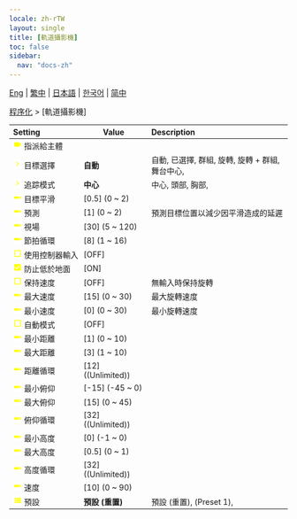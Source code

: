 ```yaml
---
locale: zh-rTW
layout: single
title: [軌道攝影機]
toc: false
sidebar:
  nav: "docs-zh"
---
```

[Eng](/dancexr/menu/2025.4/motion/orbit_cam) | [繁中](/tw/dancexr/menu/2025.4/motion/orbit_cam) | [日本語](/jp/dancexr/menu/2025.4/motion/orbit_cam) | [한국어](/kr/dancexr/menu/2025.4/motion/orbit_cam) | [简中](/zh/dancexr/menu/2025.4/motion/orbit_cam)

[程序化](../menu#程序化) > [軌道攝影機]



| Setting | Value | Description |
| :--- | --- | :--- |
|<nobr> ![videocam icon](/images/icon/ic_videocam.png)  指派給主體</nobr>|| 
|<nobr> ![chevron icon](/images/icon/ic_chevron.png)  目標選擇</nobr>| **自動** | 自動, 已選擇, 群組, 旋轉, 旋轉 + 群組, 舞台中心,  |
|<nobr> ![chevron icon](/images/icon/ic_chevron.png)  追踪模式</nobr>| **中心** | 中心, 頭部, 胸部,  |
|<nobr> ![slider icon](/images/icon/ic_slider.png)  目標平滑</nobr>| [0.5] (0 ~ 2) | 
|<nobr> ![slider icon](/images/icon/ic_slider.png)  預測</nobr>| [1] (0 ~ 2) | 預測目標位置以減少因平滑造成的延遲
|<nobr> ![slider icon](/images/icon/ic_slider.png)  視場</nobr>| [30] (5 ~ 120) | 
|<nobr> ![slider icon](/images/icon/ic_slider.png)  節拍循環</nobr>| [8] (1 ~ 16) | 
|<nobr> ![check_off icon](/images/icon/ic_check_off.png)  使用控制器輸入</nobr>| [OFF] | 
|<nobr> ![check_on icon](/images/icon/ic_check_on.png)  防止低於地面</nobr>| [ON] | 
|<nobr> ![check_off icon](/images/icon/ic_check_off.png)  保持速度</nobr>| [OFF] | 無輸入時保持旋轉
|<nobr> ![slider icon](/images/icon/ic_slider.png)  最大速度</nobr>| [15] (0 ~ 30) | 最大旋轉速度
|<nobr> ![slider icon](/images/icon/ic_slider.png)  最小速度</nobr>| [0] (0 ~ 30) | 最小旋轉速度
|<nobr> ![check_off icon](/images/icon/ic_check_off.png)  自動模式</nobr>| [OFF] | 
|<nobr> ![slider icon](/images/icon/ic_slider.png)  最小距離</nobr>| [1] (0 ~ 10) | 
|<nobr> ![slider icon](/images/icon/ic_slider.png)  最大距離</nobr>| [3] (1 ~ 10) | 
|<nobr> ![slider icon](/images/icon/ic_slider.png)  距離循環</nobr>| [12] ((Unlimited)) | 
|<nobr> ![slider icon](/images/icon/ic_slider.png)  最小俯仰</nobr>| [-15] (-45 ~ 0) | 
|<nobr> ![slider icon](/images/icon/ic_slider.png)  最大俯仰</nobr>| [15] (0 ~ 45) | 
|<nobr> ![slider icon](/images/icon/ic_slider.png)  俯仰循環</nobr>| [32] ((Unlimited)) | 
|<nobr> ![slider icon](/images/icon/ic_slider.png)  最小高度</nobr>| [0] (-1 ~ 0) | 
|<nobr> ![slider icon](/images/icon/ic_slider.png)  最大高度</nobr>| [0.5] (0 ~ 1) | 
|<nobr> ![slider icon](/images/icon/ic_slider.png)  高度循環</nobr>| [32] ((Unlimited)) | 
|<nobr> ![slider icon](/images/icon/ic_slider.png)  速度</nobr>| [10] (0 ~ 90) | 
|<nobr> ![list icon](/images/icon/ic_list.png)  預設</nobr>| **預設 (重置)** | 預設 (重置), (Preset 1),  |
